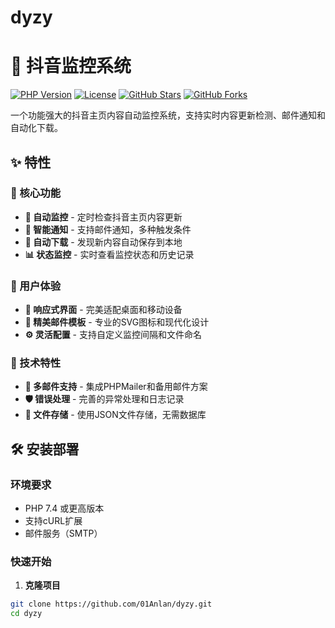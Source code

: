 # dyzy
# 🎯 抖音监控系统

[![PHP Version](https://img.shields.io/badge/PHP-7.4%2B-blue.svg)](https://php.net/)
[![License](https://img.shields.io/badge/License-MIT-green.svg)](LICENSE)
[![GitHub Stars](https://img.shields.io/github/stars/yourusername/douyin-monitor.svg)](https://github.com/yourusername/douyin-monitor/stargazers)
[![GitHub Forks](https://img.shields.io/github/forks/yourusername/douyin-monitor.svg)](https://github.com/yourusername/douyin-monitor/network)

一个功能强大的抖音主页内容自动监控系统，支持实时内容更新检测、邮件通知和自动化下载。

## ✨ 特性

### 🚀 核心功能
- **🔄 自动监控** - 定时检查抖音主页内容更新
- **📧 智能通知** - 支持邮件通知，多种触发条件
- **💾 自动下载** - 发现新内容自动保存到本地
- **📊 状态监控** - 实时查看监控状态和历史记录

### 🎨 用户体验
- **📱 响应式界面** - 完美适配桌面和移动设备
- **🎯 精美邮件模板** - 专业的SVG图标和现代化设计
- **⚙️ 灵活配置** - 支持自定义监控间隔和文件命名

### 🔧 技术特性
- **📨 多邮件支持** - 集成PHPMailer和备用邮件方案
- **🛡️ 错误处理** - 完善的异常处理和日志记录
- **💽 文件存储** - 使用JSON文件存储，无需数据库

## 🛠️ 安装部署

### 环境要求
- PHP 7.4 或更高版本
- 支持cURL扩展
- 邮件服务（SMTP）

### 快速开始

1. **克隆项目**
```bash
git clone https://github.com/01Anlan/dyzy.git
cd dyzy
